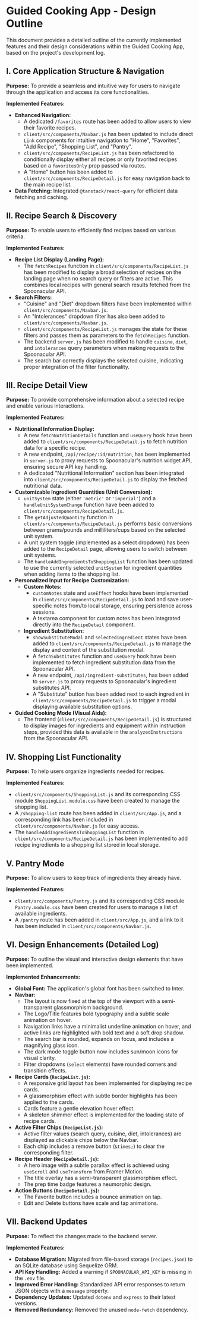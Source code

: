 # Guided Cooking App - Design Outline

This document provides a detailed outline of the currently implemented features and their design considerations within the Guided Cooking App, based on the project's development log.

## I. Core Application Structure & Navigation

**Purpose:** To provide a seamless and intuitive way for users to navigate through the application and access its core functionalities.

**Implemented Features:**

-   **Enhanced Navigation:**
    -   A dedicated `/favorites` route has been added to allow users to view their favorite recipes.
    -   `client/src/components/Navbar.js` has been updated to include direct `Link` components for intuitive navigation to "Home", "Favorites", "Add Recipe", "Shopping List", and "Pantry".
    -   `client/src/components/RecipeList.js` has been refactored to conditionally display either all recipes or only favorited recipes based on a `favoritesOnly` prop passed via routes.
    -   A "Home" button has been added to `client/src/components/RecipeDetail.js` for easy navigation back to the main recipe list.
-   **Data Fetching:** Integrated `@tanstack/react-query` for efficient data fetching and caching.

## II. Recipe Search & Discovery

**Purpose:** To enable users to efficiently find recipes based on various criteria.

**Implemented Features:**

-   **Recipe List Display (Landing Page):**
    -   The `fetchRecipes` function in `client/src/components/RecipeList.js` has been modified to display a broad selection of recipes on the landing page when no search query or filters are active. This combines local recipes with general search results fetched from the Spoonacular API.
-   **Search Filters:**
    -   "Cuisine" and "Diet" dropdown filters have been implemented within `client/src/components/Navbar.js`.
    -   An "Intolerances" dropdown filter has also been added to `client/src/components/Navbar.js`.
    -   `client/src/components/RecipeList.js` manages the state for these filters and passes them as parameters to the `fetchRecipes` function.
    -   The backend `server.js` has been modified to handle `cuisine`, `diet`, and `intolerances` query parameters when making requests to the Spoonacular API.
    -   The search bar correctly displays the selected cuisine, indicating proper integration of the filter functionality.

## III. Recipe Detail View

**Purpose:** To provide comprehensive information about a selected recipe and enable various interactions.

**Implemented Features:**

-   **Nutritional Information Display:**
    -   A new `fetchNutritionDetails` function and `useQuery` hook have been added to `client/src/components/RecipeDetail.js` to fetch nutrition data for a specific recipe.
    -   A new endpoint, `/api/recipe/:id/nutrition`, has been implemented in `server.js` to proxy requests to Spoonacular's nutrition widget API, ensuring secure API key handling.
    -   A dedicated "Nutritional Information" section has been integrated into `client/src/components/RecipeDetail.js` to display the fetched nutritional data.
-   **Customizable Ingredient Quantities (Unit Conversion):**
    -   `unitSystem` state (either `'metric'` or `'imperial'`) and a `handleUnitSystemChange` function have been added to `client/src/components/RecipeDetail.js`.
    -   The `getAdjustedQuantity` function in `client/src/components/RecipeDetail.js` performs basic conversions between grams/pounds and milliliters/cups based on the selected unit system.
    -   A unit system toggle (implemented as a select dropdown) has been added to the `RecipeDetail` page, allowing users to switch between unit systems.
    -   The `handleAddIngredientsToShoppingList` function has been updated to use the currently selected `unitSystem` for ingredient quantities when adding items to the shopping list.
-   **Personalized Input for Recipe Customization:**
    -   **Custom Notes:**
        -   `customNotes` state and `useEffect` hooks have been implemented in `client/src/components/RecipeDetail.js` to load and save user-specific notes from/to local storage, ensuring persistence across sessions.
        -   A textarea component for custom notes has been integrated directly into the `RecipeDetail` component.
    -   **Ingredient Substitution:**
        -   `showSubstituteModal` and `selectedIngredient` states have been added to `client/src/components/RecipeDetail.js` to manage the display and content of the substitution modal.
        -   A `fetchSubstitutes` function and `useQuery` hook have been implemented to fetch ingredient substitution data from the Spoonacular API.
        -   A new endpoint, `/api/ingredient-substitutes`, has been added to `server.js` to proxy requests to Spoonacular's ingredient substitutes API.
        -   A "Substitute" button has been added next to each ingredient in `client/src/components/RecipeDetail.js` to trigger a modal displaying available substitution options.
-   **Guided Cooking Mode (Visual Aids):**
    -   The frontend (`client/src/components/RecipeDetail.js`) is structured to display images for ingredients and equipment within instruction steps, provided this data is available in the `analyzedInstructions` from the Spoonacular API.

## IV. Shopping List Functionality

**Purpose:** To help users organize ingredients needed for recipes.

**Implemented Features:**

-   `client/src/components/ShoppingList.js` and its corresponding CSS module `ShoppingList.module.css` have been created to manage the shopping list.
-   A `/shopping-list` route has been added in `client/src/App.js`, and a corresponding link has been included in `client/src/components/Navbar.js` for easy access.
-   The `handleAddIngredientsToShoppingList` function in `client/src/components/RecipeDetail.js` has been implemented to add recipe ingredients to a shopping list stored in local storage.

## V. Pantry Mode

**Purpose:** To allow users to keep track of ingredients they already have.

**Implemented Features:**

-   `client/src/components/Pantry.js` and its corresponding CSS module `Pantry.module.css` have been created for users to manage a list of available ingredients.
-   A `/pantry` route has been added in `client/src/App.js`, and a link to it has been included in `client/src/components/Navbar.js`.

## VI. Design Enhancements (Detailed Log)

**Purpose:** To outline the visual and interactive design elements that have been implemented.

**Implemented Enhancements:**

-   **Global Font:** The application's global font has been switched to Inter.
-   **Navbar:**
    -   The layout is now fixed at the top of the viewport with a semi-transparent glassmorphism background.
    -   The Logo/Title features bold typography and a subtle scale animation on hover.
    -   Navigation links have a minimalist underline animation on hover, and active links are highlighted with bold text and a soft drop shadow.
    -   The search bar is rounded, expands on focus, and includes a magnifying glass icon.
    -   The dark mode toggle button now includes sun/moon icons for visual clarity.
    -   Filter dropdowns (`select` elements) have rounded corners and transition effects.
-   **Recipe Cards (`RecipeList.js`):**
    -   A responsive grid layout has been implemented for displaying recipe cards.
    -   A glassmorphism effect with subtle border highlights has been applied to the cards.
    -   Cards feature a gentle elevation hover effect.
    -   A skeleton shimmer effect is implemented for the loading state of recipe cards.
-   **Active Filter Chips (`RecipeList.js`):**
    -   Active filter values (search query, cuisine, diet, intolerances) are displayed as clickable chips below the Navbar.
    -   Each chip includes a remove button (`&times;`) to clear the corresponding filter.
-   **Recipe Header (`RecipeDetail.js`):**
    -   A hero image with a subtle parallax effect is achieved using `useScroll` and `useTransform` from Framer Motion.
    -   The title overlay has a semi-transparent glassmorphism effect.
    -   The prep time badge features a neumorphic design.
-   **Action Buttons (`RecipeDetail.js`):**
    -   The Favorite button includes a bounce animation on tap.
    -   Edit and Delete buttons have scale and tap animations.

## VII. Backend Updates

**Purpose:** To reflect the changes made to the backend server.

**Implemented Features:**

-   **Database Migration:** Migrated from file-based storage (`recipes.json`) to an SQLite database using Sequelize ORM.
-   **API Key Handling:** Added a warning if `SPOONACULAR_API_KEY` is missing in the `.env` file.
-   **Improved Error Handling:** Standardized API error responses to return JSON objects with a `message` property.
-   **Dependency Updates:** Updated `dotenv` and `express` to their latest versions.
-   **Removed Redundancy:** Removed the unused `node-fetch` dependency.